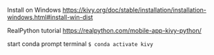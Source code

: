 Install on Windows
https://kivy.org/doc/stable/installation/installation-windows.html#install-win-dist

RealPython tutorial
https://realpython.com/mobile-app-kivy-python/

start conda prompt terminal
`$ conda activate kivy`

